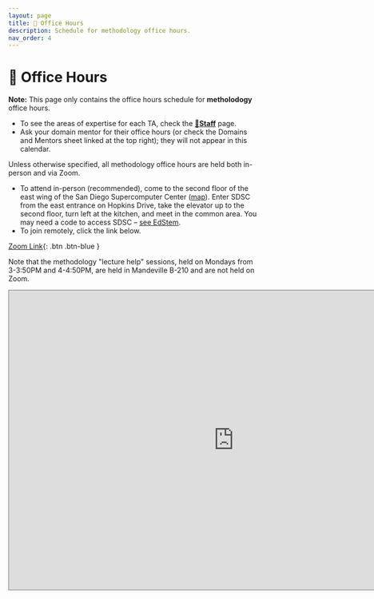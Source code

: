 ```yaml
---
layout: page
title: 📆 Office Hours
description: Schedule for methodology office hours.
nav_order: 4
---
```


# 📆 Office Hours

**Note:** This page only contains the office hours schedule for **metholodogy** office hours.
- To see the areas of expertise for each TA, check the **[🙋Staff](../staff)** page.
- Ask your domain mentor for their office hours (or check the Domains and Mentors sheet linked at the top right); they will not appear in this calendar.

Unless otherwise specified, all methodology office hours are held both in-person and via Zoom.
- To attend in-person (recommended), come to the second floor of the east wing of the San Diego Supercomputer Center
([map](https://g.page/SDSC_UCSanDiego?share)). Enter SDSC from the east
entrance on Hopkins Drive, take the elevator up to the second floor, turn left
at the kitchen, and meet in the common area. You may need a code to access
SDSC – [see EdStem](https://edstem.org/us/courses/28947/discussion/1798016). 
- To join remotely, click the link below.

[Zoom Link](https://ucsd.zoom.us/j/96837216671){: .btn .btn-blue }

Note that the methodology "lecture help" sessions, held on Mondays from 3-3:50PM and 4-4:50PM, are held in Mandeville B-210 and are not held on Zoom.

<iframe src="https://calendar.google.com/calendar/embed?height=600&wkst=1&bgcolor=%23ffffff&ctz=America%2FLos_Angeles&showTitle=0&mode=WEEK&showPrint=0&showCalendars=0&showTabs=0&src=Y19hMHEwNjJma2ZsYTg2cmRpajRtYjgzbGYwOEBncm91cC5jYWxlbmRhci5nb29nbGUuY29t&color=%23E67C73" style="border:solid 1px #777" width="900" height="600" frameborder="0" scrolling="no"></iframe>